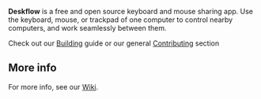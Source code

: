 **Deskflow** is a free and open source keyboard and mouse sharing app.
Use the keyboard, mouse, or trackpad of one computer to control nearby computers,
and work seamlessly between them.

Check out our [Building] guide
or our general [Contributing] section

## More info

For more info, see our [Wiki](https://github.com/deskflow/deskflow/wiki).

[Contributing]:contributing.md
[Building]:build.md
